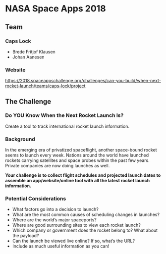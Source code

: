 # NASA Space Apps 2018

## Team
### Caps Lock
- Brede Fritjof Klausen
- Johan Aanesen

### Website
https://2018.spaceappschallenge.org/challenges/can-you-build/when-next-rocket-launch/teams/caps-lock/project

## The Challenge
### Do YOU Know When the Next Rocket Launch Is?
Create a tool to track international rocket launch information.
### Background
In the emerging era of privatized spaceflight, another space-bound rocket seems to launch every week. Nations around the world have launched rockets carrying satellites and space probes within the past few years. Private companies are now doing launches as well.

**Your challenge is to collect flight schedules and projected launch dates to assemble an app/website/online tool with all the latest rocket launch information.**

### Potential Considerations
- What factors go into a decision to launch?
- What are the most common causes of scheduling changes in launches?
- Where are the world’s major spaceports?
- Where are good surrounding sites to view each rocket launch?
- Which company or government does the rocket belong to? What about the payload?
- Can the launch be viewed live online? If so, what’s the URL?
- Include as much useful information as you can!
